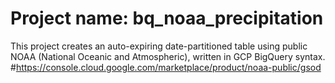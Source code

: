 # Project name: bq_noaa_precipitation

This project creates an auto-expiring date-partitioned table using public NOAA (National Oceanic and Atmospheric), written in GCP BigQuery syntax.
#https://console.cloud.google.com/marketplace/product/noaa-public/gsod

